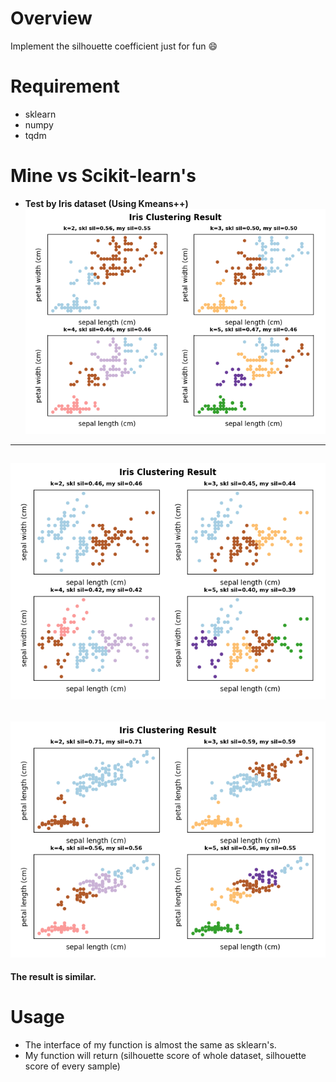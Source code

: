 # Overview
Implement the silhouette coefficient just for fun :smile:

# Requirement
- sklearn
- numpy
- tqdm

# Mine vs Scikit-learn's
- __Test by Iris dataset (Using Kmeans++)__
![](assets/3.png)
---
![](assets/1.png)
---
![](assets/2.png)
---
__The result is similar.__

# Usage
- The interface of my function is almost the same as sklearn's.
- My function will return (silhouette score of whole dataset, silhouette score of every sample)
